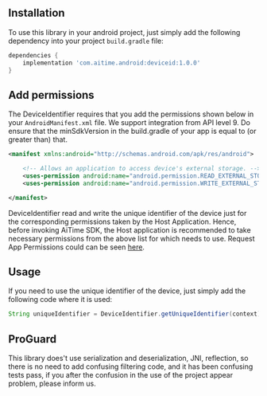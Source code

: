 ## Installation ##
To use this library in your android project, just simply add the following dependency into your project `build.gradle` file:
``` gradle
dependencies {
    implementation 'com.aitime.android:deviceid:1.0.0'
}
```

## Add permissions ##
The DeviceIdentifier requires that you add the permissions shown below in your `AndroidManifest.xml` file. We support integration from API level 9. Do ensure that the minSdkVersion in the build.gradle of your app is equal to (or greater than) that.
```xml
<manifest xmlns:android="http://schemas.android.com/apk/res/android">

    <!-- Allows an application to access device's external storage. -->
    <uses-permission android:name="android.permission.READ_EXTERNAL_STORAGE" />
    <uses-permission android:name="android.permission.WRITE_EXTERNAL_STORAGE" />

</manifest>
```

DeviceIdentifier read and write the unique identifier of the device just for the corresponding permissions taken by the Host Application.
Hence, before invoking AiTime SDK, the Host application is recommended to take necessary permissions from the above list for which needs to use. 
Request App Permissions could can be seen [here](https://developer.android.com/training/permissions/requesting).

## Usage ##
If you need to use the unique identifier of the device,  just simply add the following code where it is used:
```java
String uniqueIdentifier = DeviceIdentifier.getUniqueIdentifier(context);
```

## ProGuard ##
This library does't use serialization and deserialization, JNI, reflection, so there is no need to add confusing filtering code, and it has been confusing tests pass, if you after the confusion in the use of the project appear problem, please inform us.

